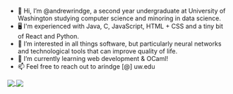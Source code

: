 - 👋 Hi, I’m @andrewrindge, a second year undergraduate at University of Washington studying computer science and minoring in data science.
- 🖥 I'm experienced with Java, C, JavaScript, HTML + CSS and a tiny bit of React and Python. 
- 👀 I’m interested in all things software, but particularly neural networks and technological tools that can improve quality of life.
- 🌱 I’m currently learning web development & OCaml!
- 📫 Feel free to reach out to arindge [@] uw.edu


<a href="https://github.com/andrewrindge/github-readme-stats">
  <img align="center" src="https://github-readme-stats.vercel.app/api?username=andrewrindge&hide=stars&include_all_commits" />
</a>
<a href="https://github.com/andrewrindge/github-readme-stats">
  <img align="center" src="https://github-readme-stats.vercel.app/api/top-langs/?username=andrewrindge&layout=compact" />
</a>
<!---
andrewrindge/andrewrindge is a ✨ special ✨ repository because its `README.md` (this file) appears on your GitHub profile.
You can click the Preview link to take a look at your changes.
--->
